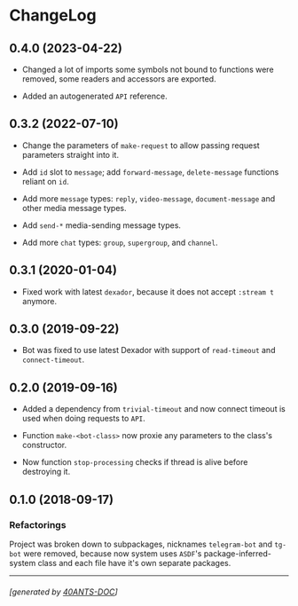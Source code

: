 <a id="x-28CL-TELEGRAM-BOT-DOCS-2FCHANGELOG-3A-40CHANGELOG-2040ANTS-DOC-2FLOCATIVES-3ASECTION-29"></a>

# ChangeLog

<a id="x-28CL-TELEGRAM-BOT-DOCS-2FCHANGELOG-3A-3A-7C0-2E4-2E0-7C-2040ANTS-DOC-2FLOCATIVES-3ASECTION-29"></a>

## 0.4.0 (2023-04-22)

* Changed a lot of imports some symbols not bound to functions were removed, some readers and accessors are exported.

* Added an autogenerated `API` reference.

<a id="x-28CL-TELEGRAM-BOT-DOCS-2FCHANGELOG-3A-3A-7C0-2E3-2E2-7C-2040ANTS-DOC-2FLOCATIVES-3ASECTION-29"></a>

## 0.3.2 (2022-07-10)

* Change the parameters of `make-request` to allow passing request parameters straight into it.

* Add `id` slot to `message`; add `forward-message`, `delete-message` functions reliant on `id`.

* Add more `message` types: `reply`, `video-message`, `document-message` and other media message types.

* Add `send-*` media-sending message types.

* Add more `chat` types: `group`, `supergroup`, and `channel`.

<a id="x-28CL-TELEGRAM-BOT-DOCS-2FCHANGELOG-3A-3A-7C0-2E3-2E1-7C-2040ANTS-DOC-2FLOCATIVES-3ASECTION-29"></a>

## 0.3.1 (2020-01-04)

* Fixed work with latest `dexador`, because it does not accept `:stream t` anymore.

<a id="x-28CL-TELEGRAM-BOT-DOCS-2FCHANGELOG-3A-3A-7C0-2E3-2E0-7C-2040ANTS-DOC-2FLOCATIVES-3ASECTION-29"></a>

## 0.3.0 (2019-09-22)

* Bot was fixed to use latest Dexador with support
  of `read-timeout` and `connect-timeout`.

<a id="x-28CL-TELEGRAM-BOT-DOCS-2FCHANGELOG-3A-3A-7C0-2E2-2E0-7C-2040ANTS-DOC-2FLOCATIVES-3ASECTION-29"></a>

## 0.2.0 (2019-09-16)

* Added a dependency from `trivial-timeout` and now connect timeout is used when
  doing requests to `API`.

* Function `make-<bot-class>` now proxie any parameters to the class's constructor.

* Now function `stop-processing` checks if thread is alive before destroying it.

<a id="x-28CL-TELEGRAM-BOT-DOCS-2FCHANGELOG-3A-3A-7C0-2E1-2E0-7C-2040ANTS-DOC-2FLOCATIVES-3ASECTION-29"></a>

## 0.1.0 (2018-09-17)

<a id="refactorings"></a>

### Refactorings

Project was broken down to subpackages, nicknames `telegram-bot` and
`tg-bot` were removed, because now system uses `ASDF`'s
package-inferred-system class and each file have it's own separate packages.


* * *
###### [generated by [40ANTS-DOC](https://40ants.com/doc/)]
